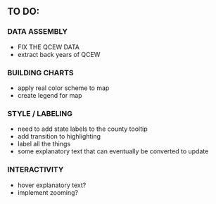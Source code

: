 ## TO DO:

### DATA ASSEMBLY
* FIX THE QCEW DATA
* extract back years of QCEW

### BUILDING CHARTS
- apply real color scheme to map
- create legend for map

### STYLE / LABELING
- need to add state labels to the county tooltip
- add transition to highlighting
- label all the things
- some explanatory text that can eventually be converted to update

### INTERACTIVITY
- hover explanatory text?
- implement zooming?
